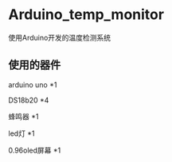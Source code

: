# Arduino_temp_monitor
使用Arduino开发的温度检测系统

## 使用的器件

arduino uno *1

DS18b20 *4

蜂鸣器 *1

led灯 *1

0.96oled屏幕 *1